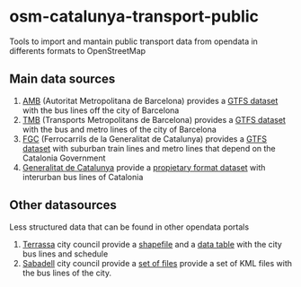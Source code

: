# osm-catalunya-transport-public
Tools to import and mantain public transport data from opendata in differents
formats to OpenStreetMap

## Main data sources
1. [AMB](http://www.amb.cat) (Autoritat Metropolitana de Barcelona) provides a
[GTFS dataset](http://www.amb.cat/ca/web/area-metropolitana/dades-obertes/cataleg/detall/-/dataset/informacio-de-companyies--linies-i-recorreguts/1033377/11692)
with the bus lines off the city of Barcelona
2. [TMB](http://www.tmb.cat) (Transports Metropolitans de Barcelona) provides
a [GTFS dataset](https://www.tmb.cat/en/about-tmb/tools-for-developers) with
the bus and metro lines of the city of Barcelona
3. [FGC](http://www.fgc.cat) (Ferrocarrils de la Generalitat de Catalunya)
provides a [GTFS dataset](http://dadesobertes.gencat.cat/ca/cercador/detall-cataleg/?id=178)
with suburban train lines and metro lines that depend on the Catalonia
Government
4. [Generalitat de Catalunya](http://www.gencat.cat) provide a [propietary
format dataset](http://dadesobertes.gencat.cat/ca/cercador/detall-cataleg/?id=7372)
with interurban bus lines of Catalonia

## Other datasources
Less structured data that can be found in other opendata portals

1. [Terrassa](http://www.terrassa.cat) city council provide a [shapefile](https://opendata.terrassa.cat/MOBILITAT_I_TRANSPORT/Transports-P-blics-de-Terrassa-Transportes-P-blico/7tbd-7azw)
and a [data table](https://opendata.terrassa.cat/MOBILITAT_I_TRANSPORT/Parades-i-horaris-bus-Paradas-y-horarios-bus-Bus-s/b6md-6f8c)
with the city bus lines and schedule
2. [Sabadell](http://www.sabadell.cat) city council provide a [set of files](http://opendata.sabadell.cat/ca/inici/fitxes-cataleg?option=com_iasmetadadesarticles&cod=OD,CT-3-&title=Transports)
provide a set of KML files with the bus lines of the city.
